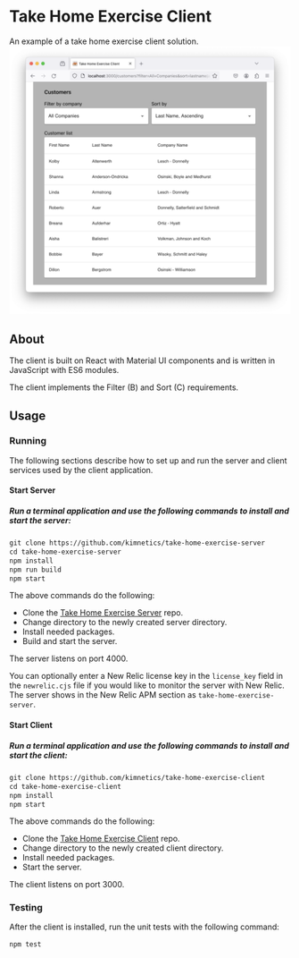 # Take Home Exercise Client

An example of a take home exercise client solution.
</br>
<img src="screenshot.png">

## About

The client is built on React with Material UI components and is written in JavaScript with ES6 modules.

The client implements the Filter (B) and Sort (C) requirements.

## Usage

### Running

The following sections describe how to set up and run the server and client services used by the client application.

#### Start Server

##### Run a terminal application and use the following commands to install and start the server:

```shell
git clone https://github.com/kimnetics/take-home-exercise-server
cd take-home-exercise-server
npm install
npm run build
npm start
```

The above commands do the following:
* Clone the [Take Home Exercise Server](https://github.com/kimnetics/take-home-exercise-server) repo.
* Change directory to the newly created server directory.
* Install needed packages.
* Build and start the server.

The server listens on port 4000.

You can optionally enter a New Relic license key in the `license_key` field in the `newrelic.cjs` file if you would like to monitor the server with New Relic. The server shows in the New Relic APM section as `take-home-exercise-server`.

#### Start Client

##### Run a terminal application and use the following commands to install and start the client:

```shell
git clone https://github.com/kimnetics/take-home-exercise-client
cd take-home-exercise-client
npm install
npm start
```

The above commands do the following:
* Clone the [Take Home Exercise Client](https://github.com/kimnetics/take-home-exercise-client) repo.
* Change directory to the newly created client directory.
* Install needed packages.
* Start the server.

The client listens on port 3000.

### Testing

After the client is installed, run the unit tests with the following command:

```shell
npm test
```

